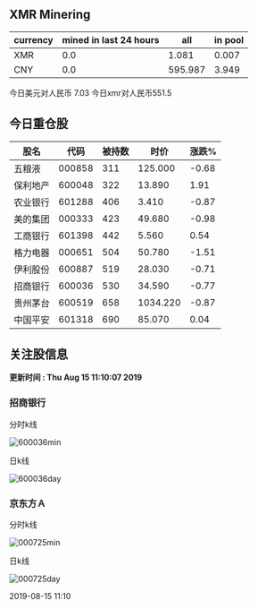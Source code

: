 ## XMR Minering

|currency|mined in last 24 hours|all|in pool|
|---|---|---|---|
|XMR|0.0|1.081|0.007|
|CNY|0.0|595.987|3.949|

今日美元对人民币 7.03	今日xmr对人民币551.5


## 今日重仓股 

|股名|代码|被持数|时价|涨跌%|
|---|---|---|---|---|
|五粮液|000858|311|125.000|-0.68|
|保利地产|600048|322|13.890|1.91|
|农业银行|601288|406|3.410|-0.87|
|美的集团|000333|423|49.680|-0.98|
|工商银行|601398|442|5.560|0.54|
|格力电器|000651|504|50.780|-1.51|
|伊利股份|600887|519|28.030|-0.71|
|招商银行|600036|530|34.590|-0.77|
|贵州茅台|600519|658|1034.220|-0.87|
|中国平安|601318|690|85.070|0.04|

## 关注股信息
**更新时间 : Thu Aug 15 11:10:07 2019**
### 招商银行 
分时k线

![600036min](http://image.sinajs.cn/newchart/min/n/sh600036.gif)

日k线

![600036day](http://image.sinajs.cn/newchart/daily/n/sh600036.gif)

### 京东方Ａ 
分时k线

![000725min](http://image.sinajs.cn/newchart/min/n/sz000725.gif)

日k线

![000725day](http://image.sinajs.cn/newchart/daily/n/sz000725.gif)

2019-08-15 11:10